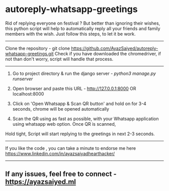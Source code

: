 # autoreply-whatsapp-greetings


Rid of replying everyone on festival ? But better than ignoring their wishes, this python script will help to automatically reply all your friends and family members with the wish. Just follow this steps, to let it be work.

------------

Clone the repository - git clone https://github.com/AyazSaiyed/autoreply-whatsapp-greetings.git
Check if you have downloaded the chromedriver, if not than don't worry, script will handle that process.

-----------

1) Go to project directory & run the django server - *python3 manage.py runserver*

2) Open browser and paste this URL - http://127.0.0.1:8000 OR localhost:8000

3) Click on 'Open Whatsapp & Scan QR button' and hold on for 3-4 seconds, chrome will be opened automatically 

4) Scan the QR using as fast as possible, with your Whatsapp application using whatsapp web option.
Once QR is scanned, 

Hold tight, Script will start replying to the greetings in next 2-3 seconds.

------------


If you like the code , you can take a minute to endorse me here
https://www.linkedin.com/in/ayazsaiyadhearthacker/

-------------------------
If any issues, feel free to connect - https://ayazsaiyed.ml
-------------------------
